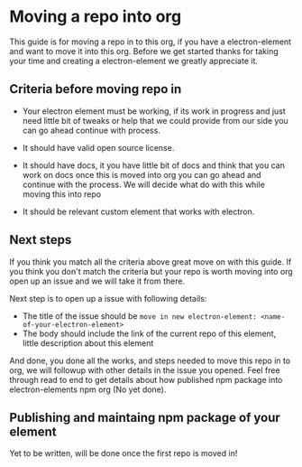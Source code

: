 # Moving a repo into org

This guide is for moving a repo in to this org, if you have a electron-element
and want to move it into this org. Before we get started thanks for taking your time
and creating a electron-element we greatly appreciate it.

## Criteria before moving repo in

  - Your electron element must be working, if its work in progress and just need little bit of
  tweaks or help that we could provide from our side you can go ahead continue with process.

  - It should have valid open source license.

  - It should have docs, it you have little bit of docs and think that you can work on docs once this
  is moved into org you can go ahead and continue with the process. We will decide what do with this while
  moving this into repo

  - It should be relevant custom element that works with electron.

## Next steps

If you think you match all the criteria above great move on with this guide. If you think you don't
match the criteria but your repo is worth moving into org open up an issue and we will take it from there.

Next step is to open up a issue with following details:

  - The title of the issue should be `move in new electron-element: <name-of-your-electron-element>`
  - The body should include the link of the current repo of this element, little description about this element

And done, you done all the works, and steps needed to move this repo in to org, we will followup with other details
in the issue you opened. Feel free through read to end to get details about how published npm package into electron-elements
npm org (No yet done).

## Publishing and maintaing npm package of your element

Yet to be written, will be done once the first repo is moved in!
